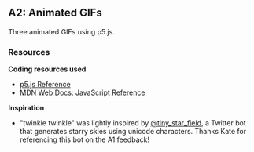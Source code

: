 ## A2: Animated GIFs

Three animated GIFs using p5.js.

### Resources

**Coding resources used**

-   [p5.js Reference](https://p5js.org/reference/)
-   [MDN Web Docs: JavaScript Reference](https://developer.mozilla.org/en-US/docs/Web/JavaScript/Reference)

**Inspiration**

-   "twinkle twinkle" was lightly inspired by [@tiny_star_field](https://twitter.com/tiny_star_field), a Twitter bot that generates starry skies using unicode characters. Thanks Kate for referencing this bot on the A1 feedback!
